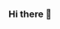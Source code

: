 ### Hi there 👋

<!--
**Leo1234567899/Leo1234567899** is a ✨ _special_ ✨ repository because its `README.md` (this file) appears on your GitHub profile.
Hello i'm Leonard but you can call me Leo
